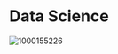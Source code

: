 # Data Science

![1000155226](https://github.com/user-attachments/assets/6d755ab5-83d8-49ab-868e-2e918b1da18b)
